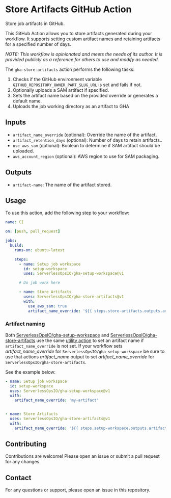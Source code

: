 # Store Artifacts GitHub Action

Store job artifacts in GitHub.

This GitHub Action allows you to store artifacts generated during your workflow. It supports setting custom artifact names and retaining artifacts for a specified number of days.

_*NOTE: This workflow is opinionated and meets the needs of its author. It is provided publicly as a reference for others to use and modify as needed.*_

The `gha-store-artifacts` action performs the following tasks:
1. Checks if the GitHub environment variable `GITHUB_REPOSITORY_OWNER_PART_SLUG_URL` is set and fails if not.
2. Optionally uploads a SAM artifact if specified.
3. Sets the artifact name based on the provided override or generates a default name.
4. Uploads the job working directory as an artifact to GHA

## Inputs

- `artifact_name_override` (optional): Override the name of the artifact.
- `artifact_retention_days` (optional): Number of days to retain artifacts..
- `use_aws_sam` (optional): Boolean to determine if SAM artifact should be uploaded.
- `aws_account_region` (optional): AWS region to use for SAM packaging.

## Outputs

- `artifact-name`: The name of the artifact stored.

## Usage

To use this action, add the following step to your workflow:

```yaml
name: CI

on: [push, pull_request]

jobs:
  build:
    runs-on: ubuntu-latest

    steps:
      - name: Setup job workspace
        id: setup-workspace
        uses: ServerlessOpsIO/gha-setup-workspace@v1

      # Do job work here

      - name: Store Artifacts
        uses: ServerlessOpsIO/gha-store-artifacts@v1
        with:
          use_aws_sam: true
          artifact_name_override: '${{ steps.store-artifacts.outputs.artifact_name }}'
```

### Artifact naming

Both [ServerlessOpsIO/gha-setup-workspace](https://github.com/ServerlessOpsIO/gha-setup-workspace) and [ServerlessOpsIO/gha-store-artifacts](https://github.com/ServerlessOpsIO/gha-store-artifacts) use the same [utility action](https://github.com/ServerlessOpsIO/gha-artifact-name) to set an artifact name if `artifact_name_override` is not set. If your workflow sets _artifact_name_override_ for `ServerlessOpsIO/gha-setup-workspace` be sure to use that actions _artifact_name_ output to set _artifact_name_override_ for `ServerlessOpsIO/gha-store-artifacts`.

See the example below:

```yaml
- name: Setup job workspace
  id: setup-workspace
  uses: ServerlessOpsIO/gha-setup-workspace@v1
  with:
    artifact_name_override: 'my-artifact'


- name: Store Artifacts
  uses: ServerlessOpsIO/gha-store-artifacts@v1
  with:
    artifact_name_override: '${{ steps.setup-workspace.outputs.artifact_name }}'
```

## Contributing

Contributions are welcome! Please open an issue or submit a pull request for any changes.

## Contact

For any questions or support, please open an issue in this repository.
